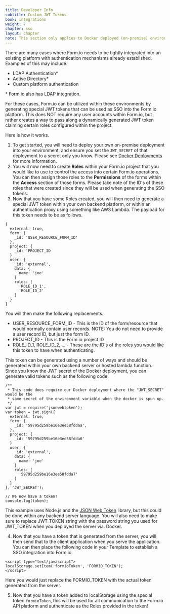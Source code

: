 ```yaml
---
title: Developer Info
subtitle: Custom JWT Tokens
book: integrations
weight: 7
chapter: sso
layout: chapter
note: This section only applies to Docker deployed (on-premise) environments.
---
```

There are many cases where Form.io needs to be tightly integrated into an existing platform with authentication mechanisms already established. Examples of this may include.

 - LDAP Authentication*
 - Active Directory*
 - Custom platform authentication

\* Form.io also has LDAP integration.

For these cases, Form.io can be utilized within these environments by generating special JWT tokens that can be used as SSO into the Form.io platform. This does NOT require any user accounts within Form.io, but rather creates a way to pass along a dynamically generated JWT token claiming certain roles configured within the project.

Here is how it works.

 1. To get started, you will need to deploy your own on-premise deployment into your environment, and ensure you set the ```JWT_SECRET``` of that deployment to a secret only you know. Please see [Docker Deployments](/userguide/docker/) for more information.
 2. You will now need to create **Roles** within your Form.io project that you would like to use to control the access into certain Form.io operations. You can then assign those roles to the **Permissions** of the forms within the **Access** section of those forms. Please take note of the ID's of these roles that were created since they will be used when generating the SSO tokens.
 3. Now that you have some Roles created, you will then need to generate a special JWT token within your own backend platform, or within an authentication proxy using something like AWS Lambda. The payload for this token needs to be as follows.

```
{
  external: true,
  form: {
    _id: 'USER_RESOURCE_FORM_ID'
  },
  project: {
    _id: 'PROJECT_ID
  }
  user: {
    _id: 'external',
    data: {
      name: 'joe'
    }
    roles: [
      'ROLE_ID_1',
      'ROLE_ID_2'
    ]
  }
}
```

You will then make the following replacements.

 - USER_RESOURCE_FORM_ID - This is the ID of the form/resource that would normally contain user records. NOTE: You do not need to provide a user record ID, but just the form ID.
 - PROJECT_ID - This is the Form.io project ID
 - ROLE_ID_1, ROLE_ID_2, ... - These are the ID's of the roles you would like this token to have when authenticating.

This token can be generated using a number of ways and should be generated within your own backend server or hosted lambda function. Since you know the JWT secret of the Docker deployment, you can generate valid tokens such as the following code.

```
/**
 * This code does require our Docker deployment where the "JWT_SECRET" would be the
 * same secret of the environment variable when the docker is spun up.
 */
var jwt = require('jsonwebtoken');
var token = jwt.sign({
  external: true,
  form: {
    _id: '59795d259be16e3ee58fddaa',
  },
  project: {
    _id: '59795d259be16e3ee58fdda6'
  }
  user: {
    _id: 'external',
    data: {
      name: 'joe'
    }
    roles: [
      '59795d259be16e3ee58fdda7'
    ]
  }
}, 'JWT_SECRET');

// We now have a token!
console.log(token);
```

This example uses Node.js and the [JSON Web Token](https://github.com/auth0/node-jsonwebtoken) library, but this could be done within any backend server language. You will also need to make sure to replace JWT_TOKEN string with the password string you used for JWT_TOKEN when you deployed the server via. Docker.

 4. Now that you have a token that is generated from the server, you will then send that to the client application when you serve the application. You can then place the following code in your Template to establish a SSO integration into Form.io.

```
<script type="text/javascript">
localStorage.setItem('formioToken', 'FORMIO_TOKEN');
</script>
```

Here you would just replace the FORMIO_TOKEN with the actual token generated from the server.

 5. Now that you have a token added to localStorage using the special token ```formioToken```, this will be used for all communication to the Form.io API platform and authenticate as the Roles provided in the token!
